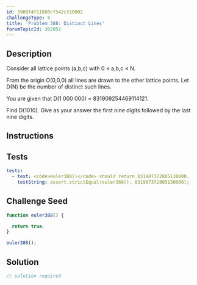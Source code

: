 ```yaml
---
id: 5900f4f11000cf542c510002
challengeType: 5
title: 'Problem 388: Distinct Lines'
forumTopicId: 302052
---
```


## Description

<section id='description'>

Consider all lattice points (a,b,c) with 0 ≤ a,b,c ≤ N.

From the origin O(0,0,0) all lines are drawn to the other lattice points. Let D(N) be the number of distinct such lines.

You are given that D(1 000 000) = 831909254469114121.

Find D(1010). Give as your answer the first nine digits followed by the last nine digits.

</section>

## Instructions

<section id='instructions'>

</section>

## Tests

<section id='tests'>

```yml
tests:
  - text: <code>euler388()</code> should return 831907372805130000.
    testString: assert.strictEqual(euler388(), 831907372805130000);

```

</section>

## Challenge Seed

<section id='challengeSeed'>

<div id='js-seed'>

```js
function euler388() {

  return true;
}

euler388();
```

</div>

</section>

## Solution

<section id='solution'>

```js
// solution required
```

</section>
